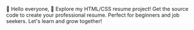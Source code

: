 👋 Hello everyone, 🚀 Explore my HTML/CSS resume project! Get the source code to create your professional resume. Perfect for beginners and job seekers. Let's learn and grow together!
